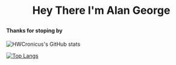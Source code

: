<H1><p align="center">Hey There I'm Alan George</p></h1>

<h4> Thanks for stoping by</h4>

![HWCronicus's GitHub stats](https://github-readme-stats.vercel.app/api?username=HWCronicus&count_private=true&border_color=222222&hide=issues&show_icons=true&hide=contribs,prs)

[![Top Langs](https://github-readme-stats.vercel.app/api/top-langs/?username=HWCronicus&layout=compact)](https://github.com/anuraghazra/github-readme-stats)

<!--
**HWCronicus/HWCronicus** is a ✨ _special_ ✨ repository because its `README.md` (this file) appears on your GitHub profile.

Here are some ideas to get you started:

- 🔭 I’m currently working on ...
- 🌱 I’m currently learning ...
- 👯 I’m looking to collaborate on ...
- 🤔 I’m looking for help with ...
- 💬 Ask me about ...
- 📫 How to reach me: ...
- 😄 Pronouns: ...
- ⚡ Fun fact: ...
-->
